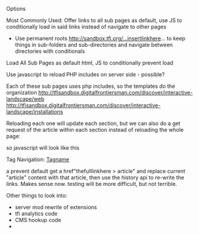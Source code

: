 Options

Most Commonly Used:
Offer links to all sub pages as default, use JS to conditionally load in said links instead of navigate to other pages
- Use permanent roots http://sandbox.tfi.org/...insertlinkhere... to keep things in sub-folders and sub-directories and navigate between directories with conditionals

Load All Sub Pages as default html, JS to conditionally prevent load

Use javascript to reload PHP includes on server side - possible?



Each of these sub pages uses php includes, so the templates do the organization
http://tfisandbox.digitalfrontiersman.com/discover/interactive-landscape/web
http://tfisandbox.digitalfrontiersman.com/discover/interactive-landscape/installations
 
Reloading each one will update each section, but we can also do a get request of the article within each section instead of reloading the whole page:

so javascript will look like this

Tag Navigation:
<a href="thefulllinkhere">Tagname</a>

a prevent default
get a href"thefulllinkhere > article"
and replace current "article" content with that article, then use the history api to re-write the links. Makes sense now. testing will be more difficult, but not terrible.

Other things to look into:

- server mod rewrite of extensions
- tfi analytics code
- CMS hookup code
- 
